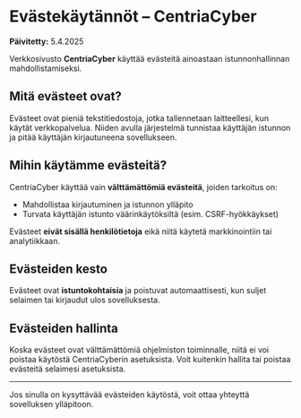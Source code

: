 # Evästekäytännöt – CentriaCyber

**Päivitetty:** 5.4.2025

Verkkosivusto **CentriaCyber** käyttää evästeitä ainoastaan istunnonhallinnan mahdollistamiseksi.

## Mitä evästeet ovat?

Evästeet ovat pieniä tekstitiedostoja, jotka tallennetaan laitteellesi, kun käytät verkkopalvelua. Niiden avulla järjestelmä tunnistaa käyttäjän istunnon ja pitää käyttäjän kirjautuneena sovellukseen.

## Mihin käytämme evästeitä?

CentriaCyber käyttää vain **välttämättömiä evästeitä**, joiden tarkoitus on:

- Mahdollistaa kirjautuminen ja istunnon ylläpito
- Turvata käyttäjän istunto väärinkäytöksiltä (esim. CSRF-hyökkäykset)

Evästeet **eivät sisällä henkilötietoja** eikä niitä käytetä markkinointiin tai analytiikkaan.

## Evästeiden kesto

Evästeet ovat **istuntokohtaisia** ja poistuvat automaattisesti, kun suljet selaimen tai kirjaudut ulos sovelluksesta.

## Evästeiden hallinta

Koska evästeet ovat välttämättömiä ohjelmiston toiminnalle, niitä ei voi poistaa käytöstä CentriaCyberin asetuksista. Voit kuitenkin hallita tai poistaa evästeitä selaimesi asetuksista.

---

Jos sinulla on kysyttävää evästeiden käytöstä, voit ottaa yhteyttä sovelluksen ylläpitoon.


